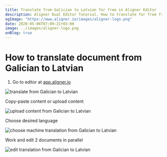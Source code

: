 ```yaml
---
title: Translate from Galician to Latvian for free in Aligner Editor
description: Aligner Dual Editor Tutorial. How to translate for free from Galician to Latvian. Aligner is multilingual document management platform. 
ogImage: "https://www.aligner.io/images/aligner-logo.png"
date: 2020-05-06T07:09:21+03:00
image: ../images/aligner-logo.png
onBlog: true
---
```


# How to translate document from Galician to Latvian

1. Go to editor at [app.aligner.io](https://app.aligner.io "Aligner App web page")

![translate from Galician to Latvian](../aligner-blank-editor.png "translate from Galician to Latvian")

Copy-paste content or upload content

![upload content from Galician to Latvian](../aligner-uploaded-document.png "upload content from Galician to Latvian")

Choose desired language

![choose machine translation from Galician to Latvian](../aligner-language-dropdown.png "choose machine translation from Galician to Latvian")

Work and edit 2 documents in parallel

![edit translation from Galician to Latvian](../aligner-double-sitded-editor.png "edit translation from Galician to Latvian")

